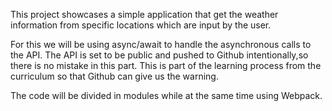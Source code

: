 This project showcases a simple application that get the weather information from specific locations which are input by the user.

For this we will be using async/await to handle the asynchronous calls to the API. The API is set to be public and pushed to Github intentionally,so there is no mistake in this part. This is part of the learning process from the curriculum so that Github can give us the warning.

The code will be divided in modules while at the same time using Webpack.